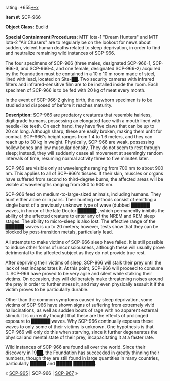 rating: +655[+](javascript:; "I like it")[–](javascript:; "I don't like it")[x](javascript:; "Cancel my vote")

**Item #:** SCP-966

**Object Class:** Euclid

**Special Containment Procedures:** MTF Iota-1 "Dream Hunters" and MTF Iota-2 "Air Chasers" are to regularly be on the lookout for news about sudden, violent human deaths related to sleep deprivation, in order to find and neutralize remaining wild instances of SCP-966.

The four specimens of SCP-966 (three males, designated SCP-966-1, SCP-966-3, and SCP-966-4, and one female, designated SCP-966-2) acquired by the Foundation must be contained in a 10 x 10 m room made of steel, lined with lead, located on Site-██. Two security cameras with infrared filters and infrared-sensitive film are to be installed inside the room. Each specimen of SCP-966 is to be fed with 20 kg of meat every month.

In the event of SCP-966-2 giving birth, the newborn specimen is to be studied and disposed of before it reaches maturity.

**Description:** SCP-966 are predatory creatures that resemble hairless, digitigrade humans, possessing an elongated face with a mouth lined with needle-like teeth. On each hand, they have five claws that can be up to 20 cm long. Although sharp, these are easily broken, making them unfit for combat. SCP-966's height ranges from 1.4 to 1.6 meters, and they can reach up to 30 kg in weight. Physically, SCP-966 are weak, possessing hollow bones and low muscular density. They do not seem to rest through sleep; instead, they will suddenly cease all movement at seemingly random intervals of time, resuming normal activity three to five minutes later.

SCP-966 are visible only at wavelengths ranging from 700 nm to about 900 nm. This applies to all of SCP-966's tissues. If their skin, muscles or organs have suffered from second to third-degree burns, the affected areas will be visible at wavelengths ranging from 360 to 900 nm.

SCP-966 feed on medium-to-large-sized animals, including humans. They hunt either alone or in pairs. Their hunting methods consist of emitting a single burst of a previously unknown type of wave (dubbed ██████ waves, in honor of the late Doctor ██████), which permanently inhibits the ability of the affected creature to enter any of the NREM and REM sleep stages. The ability to micro-sleep is also lost. The effective range of the ██████ waves is up to 20 meters; however, tests show that they can be blocked by post-transition metals, particularly lead.

All attempts to make victims of SCP-966 sleep have failed. It is still possible to induce other forms of unconsciousness, although these will usually prove detrimental to the affected subject as they do not provide true rest.

After depriving their victims of sleep, SCP-966 will stalk their prey until the lack of rest incapacitates it. At this point, SCP-966 will proceed to consume it. SCP-966 have proved to be very agile and silent while stalking their victims. On occasion, they will deliberately make threatening noises around the prey in order to further stress it, and may even physically assault it if the victim proves to be particularly durable.

Other than the common symptoms caused by sleep deprivation, some victims of SCP-966 have shown signs of suffering from extremely vivid hallucinations, as well as sudden bouts of rage with no apparent external stimuli. It is currently thought that these are the effects of prolonged exposure to ██████ waves. Why SCP-966 continually exposes these waves to only some of their victims is unknown. One hypothesis is that SCP-966 will only do this when starving, since it further degenerates the physical and mental state of their prey, incapacitating it at a faster rate.

Wild instances of SCP-966 are found all over the world. Since their discovery in 19██, the Foundation has succeeded in greatly thinning their numbers, though they are still found in large quantities in many countries, particularly █████ and █████ ███████.

« [SCP-965](/scp-965) | SCP-966 | [SCP-967](/scp-967) »